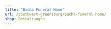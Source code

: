 ```yaml
---
title: "Bacha Funeral Home"
url: /southwest-greensburg/bacha-funeral-home/
shop: Bestattungen
---
```

